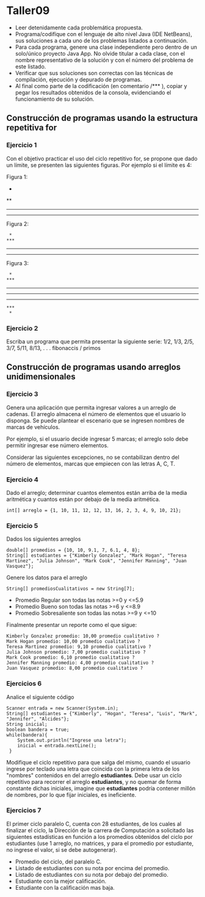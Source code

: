 # Taller09

* Leer detenidamente cada problemática propuesta.
* Programa/codifíque con el lenguaje de alto nivel Java (IDE NetBeans), sus soluciones a cada uno de los problemas listados a continuación. 
* Para cada programa, genere una clase independiente pero dentro de un solo/único proyecto Java App. No olvide titular a cada clase, con el nombre representativo de la solución y con el número del problema de este listado. 
* Verificar que sus soluciones son correctas con las técnicas de compilación, ejecución y depurado de programas.
* Al final como parte de la codificación (en comentario /*** ), copiar y pegar los resultados obtenidos de la consola, evidenciando el funcionamiento de su solución. 

## Construcción de programas usando la estructura repetitiva for

### Ejercicio 1

Con el objetivo practicar el uso del ciclo repetitivo for, se propone que dado un límite, se presenten las siguientes figuras. Por ejemplo si el límite es 4: 

Figura 1:

*
**
***
****

Figura 2:

     *
    ***
   *****
  *******

Figura 3:

     *
    ***
   *****
  *******
   *****
    ***
     *

### Ejercicio 2

Escriba un programa que permita presentar la siguiente serie: 
1/2, 1/3, 2/5, 3/7, 5/11, 8/13, . . . fibonaccis / primos 


## Construcción de programas usando arreglos unidimensionales

### Ejercicio 3

Genera una aplicación que permita ingresar valores a un arreglo de cadenas. El arreglo almacena el número de elementos que el usuario lo disponga. Se puede plantear el escenario que se ingresen nombres de marcas de vehículos.

Por ejemplo, si el usuario decide ingresar 5 marcas; el arreglo solo debe permitir ingresar ese número elementos.

Considerar las siguientes excepciones, no se contabilizan dentro del número de elementos, marcas que empiecen con las letras
A, C, T.

### Ejercicio 4

Dado el arreglo; determinar cuantos elementos están arriba de la media aritmética y cuantos están por debajo de la medía aritmética.
```
int[] arreglo = {1, 10, 11, 12, 12, 13, 16, 2, 3, 4, 9, 10, 21};
```

### Ejercicio 5

Dados los siguientes arreglos
```
double[] promedios = {10, 10, 9.1, 7, 6.1, 4, 8};
String[] estudiantes = {"Kimberly Gonzalez", "Mark Hogan", "Teresa Martinez", "Julia Johnson", "Mark Cook", "Jennifer Manning", "Juan Vasquez"};
```

Genere  los datos para el arreglo
```
String[] promediosCualitativos = new String[7];

```
* Promedio Regular son todas las notas >=0 y <=5.9
* Promedio Bueno son todas las notas >=6 y <=8.9
* Promedio Sobresaliente son todas las notas >=9 y <=10

Finalmente presentar un reporte como el que sigue:

```
Kimberly Gonzalez promedio: 10,00 promedio cualitativo ?
Mark Hogan promedio: 10,00 promedio cualitativo ?
Teresa Martinez promedio: 9,10 promedio cualitativo ?
Julia Johnson promedio: 7,00 promedio cualitativo ?
Mark Cook promedio: 6,10 promedio cualitativo ?
Jennifer Manning promedio: 4,00 promedio cualitativo ?
Juan Vasquez promedio: 8,00 promedio cualitativo ?
```
### Ejercicios 6

Analice el siguiente código
```
Scanner entrada = new Scanner(System.in);
String[] estudiantes = {"Kimberly", "Hogan", "Teresa", "Luis", "Mark", "Jennifer", "Alcides"};
String inicial;
boolean bandera = true;
while(bandera){
    System.out.println("Ingrese una letra");
    inicial = entrada.nextLine();
 }
```
Modifique el ciclo repetitivo para que salga del mismo, cuando el usuario ingrese por teclado una letra que coincida con la primera letra de los "nombres" contenidos en del arreglo **estudiantes**. Debe usar un ciclo repetitivo para recorrer el arreglo **estudiantes**, y no quemar de forma constante dichas iniciales, imagine que **estudiantes** podría contener millón de nombres, por lo que fijar iniciales, es ineficiente.


### Ejercicios 7

El primer ciclo paralelo C, cuenta con 28 estudiantes, de los cuales al finalizar el ciclo, la Dirección de la carrera de Computación a solicitado las siguientes estadísticas en función a los promedios obtenidos del ciclo por estudiantes (use 1 arreglo, no matrices, y para el promedio por estudiante, no ingrese el valor, si se debe autogenerar). 

- Promedio del ciclo, del paralelo C. 
- Listado de estudiantes con su nota por encima del promedio. 
- Listado de estudiantes con su nota por debajo del promedio. 
- Estudiante con la mejor calificación. 
- Estudiante con la calificación mas baja. 

